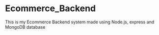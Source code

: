 # Ecommerce_Backend
This is my Ecommerce Backend system made using Node.js, express and MongoDB database

